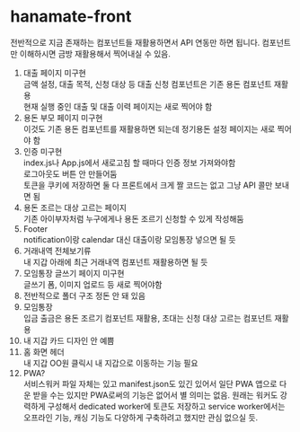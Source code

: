 # hanamate-front

전반적으로 지금 존재하는 컴포넌트들 재활용하면서 API 연동만 하면 됩니다. 컴포넌트만 이해하시면 금방 재활용해서 찍어내실 수 있음.

1. 대출 페이지 미구현 <br>
   금액 설정, 대출 목적, 신청 대상 등 대출 신청 컴포넌트은 기존 용돈 컴포넌트 재활용 <br>
   현재 실행 중인 대출 및 대출 이력 페이지는 새로 찍어야 함
2. 용돈 부모 페이지 미구현 <br>
   이것도 기존 용돈 컴포넌트를 재활용하면 되는데 정기용돈 설정 페이지는 새로 찍어야 함
3. 인증 미구현 <br>
   index.js나 App.js에서 새로고침 할 때마다 인증 정보 가져와야함 <br>
   로그아웃도 버튼 안 만들어둠 <br>
   토큰을 쿠키에 저장하면 둘 다 프론트에서 크게 짤 코드는 없고 그냥 API 콜만 보내면 됨 <br>
4. 용돈 조르는 대상 고르는 페이지 <br>
   기존 아이부자처럼 누구에게나 용돈 조르기 신청할 수 있게 작성해둠
5. Footer <br>
   notification이랑 calendar 대신 대출이랑 모임통장 넣으면 될 듯
6. 거래내역 전체보기류 <br>
   내 지갑 아래에 최근 거래내역 컴포넌트 재활용하면 될 듯
7. 모임통장 글쓰기 페이지 미구현 <br>
   글쓰기 폼, 이미지 업로드 등 새로 찍어야함
8. 전반적으로 폴더 구조 정돈 안 돼 있음 <br>
9. 모임통장 <br>
   입금 출금은 용돈 조르기 컴포넌트 재활용, 초대는 신청 대상 고르는 컴포넌트 재활용
10. 내 지갑 카드 디자인 안 예쁨 <br>
11. 홈 화면 헤더 <br>
    내 지갑 OO원 클릭시 내 지갑으로 이동하는 기능 필요
12. PWA? <br>
    서비스워커 파일 자체는 있고 manifest.json도 있긴 있어서 일단 PWA 앱으로 다운 받을 수는 있지만 PWA로써의 기능은 없어서 별 의미는 없음. 원래는 워커도 강력하게 구성해서 dedicated worker에 토큰도 저장하고 service worker에서는 오프라인 기능, 캐싱 기능도 다양하게 구축하려고 했지만 관심 없으실 듯.
